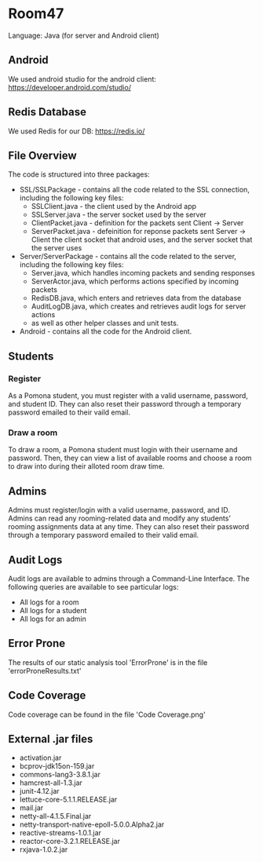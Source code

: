 # Room47 #

Language: Java (for server and Android client)

## Android ##
We used android studio for the android client: https://developer.android.com/studio/

## Redis Database ##
We used Redis for our DB: https://redis.io/

## File Overview 
The code is structured into three packages:
* SSL/SSLPackage - contains all the code related to the SSL connection, including the following key files:
    * SSLClient.java - the client used by the Android app
    * SSLServer.java - the server socket used by the server
    * ClientPacket.java - definition for the packets sent Client -> Server
    * ServerPacket.java - defeinition for reponse packets sent Server -> Client
the client socket that android uses, and the server socket that the server uses
* Server/ServerPackage - contains all the code related to the server, including the following key files:
    * Server.java, which handles incoming packets and sending responses
    * ServerActor.java, which performs actions specified by incoming packets
    * RedisDB.java, which enters and retrieves data from the database
    * AuditLogDB.java, which creates and retrieves audit logs for server actions
    * as well as other helper classes and unit tests.
* Android - contains all the code for the Android client.


## Students ##
### Register ###
As a Pomona student, you must register with a valid username, password, and student ID. They can also reset their password through a temporary password emailed to their vaild email. 

### Draw a room ### 
To draw a room, a Pomona student must login with their username and password. Then, they can view a list of available rooms and choose a room to draw into during their alloted room draw time.

## Admins ##
Admins must register/login with a valid username, password, and ID. Admins can read any rooming-related data and modify any students’ rooming assignments data at any time. They can also reset their password through a temporary password emailed to their valid email.  

## Audit Logs ##
Audit logs are available to admins through a Command-Line Interface.
The following queries are available to see particular logs:
* All logs for a room
* All logs for a student
* All logs for an admin

## Error Prone ##
The results of our static analysis tool 'ErrorProne' is in the file 'errorProneResults.txt'

## Code Coverage ##
Code coverage can be found in the file 'Code Coverage.png'

## External .jar files ##
* activation.jar
* bcprov-jdk15on-159.jar
* commons-lang3-3.8.1.jar
* hamcrest-all-1.3.jar
* junit-4.12.jar
* lettuce-core-5.1.1.RELEASE.jar
* mail.jar
* netty-all-4.1.5.Final.jar
* netty-transport-native-epoll-5.0.0.Alpha2.jar
* reactive-streams-1.0.1.jar
* reactor-core-3.2.1.RELEASE.jar
* rxjava-1.0.2.jar

